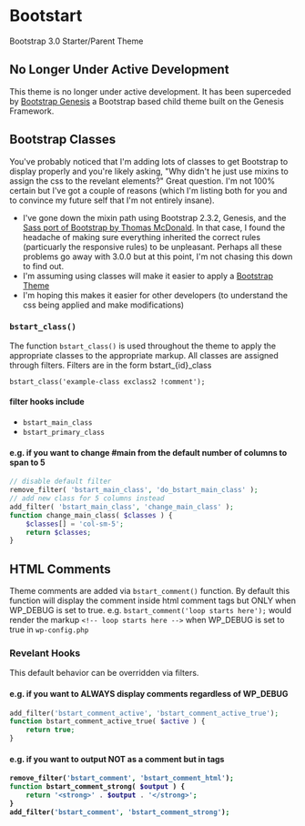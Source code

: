 Bootstart
=========
Bootstrap 3.0 Starter/Parent Theme

No Longer Under Active Development
----------------------------------
This theme is no longer under active development. It has been superceded by
[Bootstrap Genesis](https://github.com/salcode/bootstrap-genesis)
a Bootstrap based child theme built on the Genesis Framework.

Bootstrap Classes
-----------------

You've probably noticed that I'm adding lots of classes to get
Bootstrap to display properly and you're likely asking, "Why didn't he
just use mixins to assign the css to the revelant elements?"
Great question. I'm not 100% certain but I've got a couple of
reasons (which I'm listing both for you and to convince my future self
that I'm not entirely insane).
* I've gone down the mixin path using Bootstrap 2.3.2, Genesis, and the
[Sass port of Bootstrap by Thomas McDonald](https://github.com/thomas-mcdonald/bootstrap-sass).
In that case, I found the headache of making sure everything inherited the correct rules
(particuarly the responsive rules) to be unpleasant. Perhaps all these problems go away with 3.0.0
but at this point, I'm not chasing this down to find out.
* I'm assuming using classes will make it easier to apply a
[Bootstrap Theme](http://getbootstrap.com/examples/theme/)
* I'm hoping this makes it easier for other developers (to understand the css
being applied and make modifications)

### `bstart_class()`
The function `bstart_class()` is used throughout the theme to apply the appropriate classes
to the appropriate markup. All classes are assigned through filters.
Filters are in the form
bstart_{id}_class


`bstart_class('example-class exclass2 !comment');`

#### filter hooks include
* `bstart_main_class`
* `bstart_primary_class`

#### e.g. if you want to change #main from the default number of columns to span to 5

```php
// disable default filter
remove_filter( 'bstart_main_class', 'do_bstart_main_class' );
// add new class for 5 columns instead
add_filter( 'bstart_main_class', 'change_main_class' );
function change_main_class( $classes ) {
    $classes[] = 'col-sm-5';
    return $classes;
}
```

HTML Comments
-------------

Theme comments are added via `bstart_comment()` function. By default this function will
display the comment inside html comment tags but ONLY when WP_DEBUG is set to true.
e.g. `bstart_comment('loop starts here');`
would render the markup `<!-- loop starts here -->`
when WP_DEBUG is set to true in `wp-config.php`

### Revelant Hooks
This default behavior can be overridden via filters.

#### e.g. if you want to ALWAYS display comments regardless of WP_DEBUG

```php
add_filter('bstart_comment_active', 'bstart_comment_active_true');
function bstart_comment_active_true( $active ) {
    return true;
}
```

#### e.g. if you want to output NOT as a comment but in <STRONG> tags

```php
remove_filter('bstart_comment', 'bstart_comment_html');
function bstart_comment_strong( $output ) {
    return '<strong>' . $output . '</strong>';
}
add_filter('bstart_comment', 'bstart_comment_strong');
```



